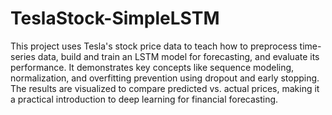 # TeslaStock-SimpleLSTM
This project uses Tesla's stock price data to teach how to preprocess time-series data, build and train an LSTM model for forecasting, and evaluate its performance. It demonstrates key concepts like sequence modeling, normalization, and overfitting prevention using dropout and early stopping. The results are visualized to compare predicted vs. actual prices, making it a practical introduction to deep learning for financial forecasting.
